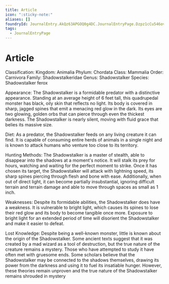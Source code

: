 ```yaml
---
title: Article
icon: ":sticky-note:"
aliases: []
foundryId: JournalEntry.AkQz63APGOQ0g4DC.JournalEntryPage.Dzpz1cCu546ovKJE
tags:
  - JournalEntryPage
---
```


# Article
Classification: Kingdom: Animalia Phylum: Chordata Class: Mammalia Order: Carnivora Family: Shadowstalkeridae Genus: Shadowstalker Species: Shadowstalker ferox

Appearance: The Shadowstalker is a formidable predator with a distinctive appearance. Standing at an average height of 6 feet tall, this quadrupedal monster has black, oily skin that reflects no light. Its body is covered in sharp, jagged spines that emit a menacing red glow in the dark. Its eyes are two glowing, golden orbs that can pierce through even the thickest darkness. The Shadowstalker is nearly silent, moving with fluid grace that belies its massive size.

Diet: As a predator, the Shadowstalker feeds on any living creature it can find. It is capable of consuming entire herds of animals in a single night and is known to attack humans who venture too close to its territory.

Hunting Methods: The Shadowstalker is a master of stealth, able to disappear into the shadows at a moment's notice. It will stalk its prey for hours, watching and waiting for the perfect moment to strike. Once it has chosen its target, the Shadowstalker will attack with lightning speed, its sharp spines piercing through flesh and bone with ease. Additionally, when out of direct light, it can become partially insubstantial, ignoring difficult terrain and terrain damage and able to move through spaces as small as 1 inch.

Weaknesses: Despite its formidable abilities, the Shadowstalker does have a weakness. It is vulnerable to bright light, which causes its spines to lose their red glow and its body to become tangible once more. Exposure to bright light for an extended period of time will disorient the Shadowstalker and make it easier to defeat.

Lost Knowledge: Despite being a well-known monster, little is known about the origin of the Shadowstalker. Some ancient texts suggest that it was created by a mad wizard as a tool of destruction, but the true nature of the creature remains a mystery. Those who have attempted to study it have often met with gruesome ends. Some scholars believe that the Shadowstalker may be connected to the shadows themselves, drawing its power from the darkness and using it to fuel its insatiable hunger. However, these theories remain unproven and the true nature of the Shadowstalker remains shrouded in mystery